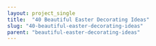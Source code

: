 ```yaml
---
layout: project_single
title:  "40 Beautiful Easter Decorating Ideas"
slug: "40-beautiful-easter-decorating-ideas"
parent: "beautiful-easter-decorating-ideas"
---
```

 